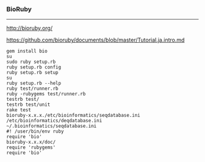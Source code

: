 ### BioRuby
---
http://bioruby.org/

https://github.com/bioruby/documents/blob/master/Tutorial.ja.intro.md

```
gem install bio
su
sudo ruby setup.rb
ruby setup.rb config
ruby setup.rb setup
su
ruby setup.rb --help
ruby test/runner.rb
ruby -rubygems test/runner.rb
testrb test/
testrb test/unit
rake test
bioruby-x.x.x./etc/bioinformatics/seqdatabase.ini
/etc/bioinformatics/deqdatabase.ini
~/.bioinformatics/seqdatabase.ini
#! /user/bin/env ruby
require 'bio'
bioruby-x.x.x/doc/
require 'rubygems'
require 'bio'


```
